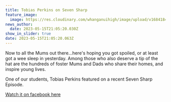 ```yaml
---
title: Tobias Perkins on Seven Sharp
feature_image:
  image: https://res.cloudinary.com/whanganuihigh/image/upload/v1684184790/News/tobias.png
news_author:
  date: 2023-05-15T21:05:20.030Z
show_in_slider: true
date: 2023-05-15T21:05:20.063Z
---
```

Now to all the Mums out there...here's hoping you got spoiled, or at least got a wee sleep in yesterday. Among those who also deserve a tip of the hat are the hundreds of foster Mums and Dads who share their homes, and inspire young lives.

One of our students, Tobias Perkins featured on a recent Seven Sharp Episode.

[Watch it on facebook here](https://www.facebook.com/sevensharp/videos/939547614038299)